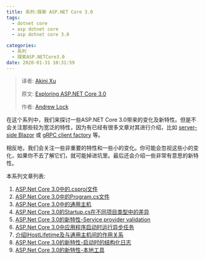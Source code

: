 ```yaml
---
title: 系列:探索 ASP.NET Core 3.0
tags: 
  - dotnet core
  - asp dotnet core
  - asp dotnet core 3.0

categories:
  - 系列
  - 探索ASP.NETCore3.0
date: 2020-01-31 10:31:59
---
```


> 译者:  [Akini Xu](https://blog.ibestread.com)
>
> 原文:  [Exploring ASP.NET Core 3.0](https://andrewlock.net/series/exploring-asp-net-core-3/) 
>
> 作者:  [Andrew Lock](https://andrewlock.net/about/)
>

在这个系列中，我们来探讨一些ASP.NET Core 3.0带来的变化及新特性。但是不会关注那些较为宽泛的特性，因为有已经有很多文章对其进行介绍，比如  [server-side Blazor](https://docs.microsoft.com/en-us/aspnet/core/blazor/?view=aspnetcore-3.0) 或 [gRPC client factory](https://docs.microsoft.com/en-us/aspnet/core/tutorials/grpc/grpc-start)  等。 

相反地，我们会关注一些非重要的特性和一些小的变化。你可能会忽视这些小的变化，如果你不去了解它们，就可能掉进坑里。最后还会介绍一些非常有意思的新特性。

本系列文章列表:

1. [ASP.Net Core 3.0中的.csproj文件](https://blog.ibestread.com/exploring-the-new-project-file-in-asp-net-core-3/)
2. [ASP.Net Core 3.0中的Program.cs文件](https://blog.ibestread.com/exploring-the-program-file-in-asp-net-core-3/)
3. [ASP.Net Core 3.0中的通用主机](https://blog.ibestread.com/exploring-the-generic-host-in-asp-net-core-3/)
4. [ASP.Net Core 3.0的Startup.cs在不同项目类型中的差异](https://blog.ibestread.com/comparing-startup-between-the-asp-net-core-3-templates/)
5. [ASP.Net Core 3.0的新特性-Service provider validation](https://blog.ibestread.com/new-in-asp-net-core-3-service-provider-validation)
6. [ASP.Net Core 3.0中应用程序启动时运行异步任务](https://blog.ibestread.com/running-async-tasks-on-app-startup-in-asp-net-core-3)
7. [介绍IHostLifetime及与通用主机间的作用关系](https://blog.ibestread.com/introducing-ihostlifetime-and-untangling-the-generic-host-startup-interactions)
8. [ASP.Net Core 3.0的新特性-启动时的结构化日志](https://blog.ibestread.com/new-in-aspnetcore-3-structured-logging-for-startup-messages)
9. [ASP.Net Core 3.0的新特性-本地工具](https://blog.ibestread.com/new-in-net-core-3-local-tools)

